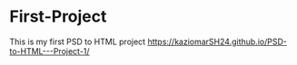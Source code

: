 # First-Project
This is my first PSD to HTML project
https://kaziomarSH24.github.io/PSD-to-HTML---Project-1/
